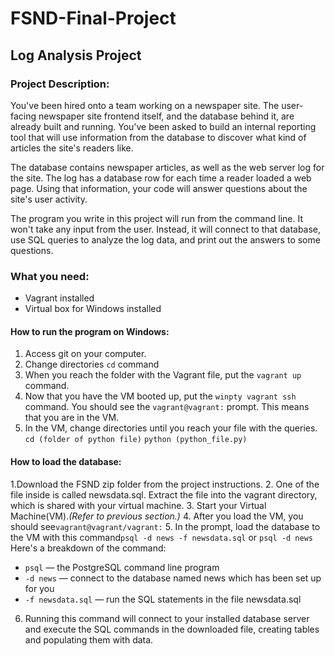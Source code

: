 # FSND-Final-Project
## Log Analysis Project

### Project Description: 
You've been hired onto a team working on a newspaper site. The user-facing newspaper site frontend itself, and the database behind it, are already built and running. You've been asked to build an internal reporting tool that will use information from the database to discover what kind of articles the site's readers like.

The database contains newspaper articles, as well as the web server log for the site. The log has a database row for each time a reader loaded a web page. Using that information, your code will answer questions about the site's user activity.

The program you write in this project will run from the command line. It won't take any input from the user. Instead, it will connect to that database, use SQL queries to analyze the log data, and print out the answers to some questions.

### What you need:
* Vagrant installed 
* Virtual box for Windows installed 

#### How to run the program on Windows:
1. Access git on your computer.
2. Change directories `cd` command
3. When you reach the folder with the Vagrant file, put the `vagrant up` command.
4. Now that you have the VM booted up, put the `winpty vagrant ssh` command.
You should see the `vagrant@vagrant:` prompt. This means that you are in the VM.
5. In the VM, change directories until you reach your file with the queries.
`cd (folder of python file)`
`python (python_file.py)`

#### How to load the database:
1.Download the FSND zip folder from the project instructions.
2. One of the file inside is called newsdata.sql. Extract the file into the vagrant directory, which is shared with your virtual machine.
3. Start your Virtual Machine(VM)._(Refer to previous section.)_
4. After you load the VM, you should see`vagrant@vagrant/vagrant:`
5. In the prompt, load the database to the VM with this command`psql -d news -f newsdata.sql` or `psql -d news`
Here's a breakdown of the command:
* `psql` — the PostgreSQL command line program
* `-d news` — connect to the database named news which has been set up for you
* `-f newsdata.sql` — run the SQL statements in the file newsdata.sql
6. Running this command will connect to your installed database server and execute the SQL commands in the downloaded file, creating tables and populating them with data.
